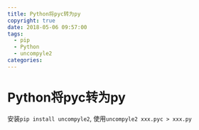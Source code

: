 ```yaml
---
title: Python将pyc转为py
copyright: true
date: 2018-05-06 09:57:00
tags:
  - pip
  - Python
  - uncompyle2
categories:
---
```


# Python将pyc转为py

安装`pip install uncompyle2`, 
使用`uncompyle2 xxx.pyc > xxx.py`

